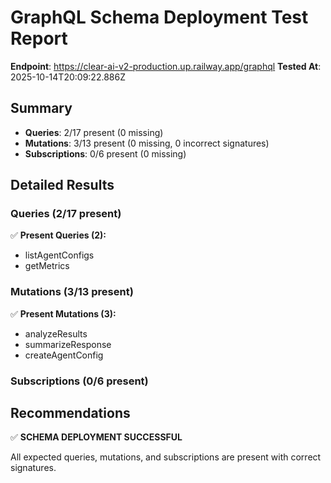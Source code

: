
# GraphQL Schema Deployment Test Report
**Endpoint**: https://clear-ai-v2-production.up.railway.app/graphql
**Tested At**: 2025-10-14T20:09:22.886Z

## Summary
- **Queries**: 2/17 present (0 missing)
- **Mutations**: 3/13 present (0 missing, 0 incorrect signatures)
- **Subscriptions**: 0/6 present (0 missing)

## Detailed Results

### Queries (2/17 present)

✅ **Present Queries (2):**
   - listAgentConfigs
   - getMetrics

### Mutations (3/13 present)

✅ **Present Mutations (3):**
   - analyzeResults
   - summarizeResponse
   - createAgentConfig

### Subscriptions (0/6 present)
## Recommendations

✅ **SCHEMA DEPLOYMENT SUCCESSFUL**

All expected queries, mutations, and subscriptions are present with correct signatures.
